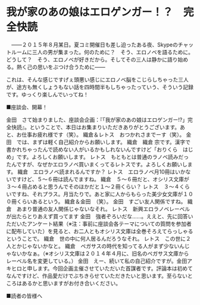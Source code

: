 # 我が家のあの娘はエロゲンガー！？　完全快読

　――２０１５年８月某日。夏コミ開催日も差し迫ったある夜、Skypeのチャットルームに三人の男が集まった。何のために？　そう、エロノベを語るために。どうして？　そう、エロノベが好きだから。そしてその三人は静かに語り始める。熱く己の思いをぶつけ合うために――
  
これは、そんな感じですげぇ頭悪い感じにエロノベ脳をこじらしちゃった三人が、途方も無くしょうもない話を四時間半もしちゃったっていう、そういう記録です。ゆっくり楽しんでいってね！

  
■座談会、開幕！

金田　さて始まりました、座談会企画：『「我が家のあの娘はエロゲンガー!?」完全快読』。ということで、本日はお集まりいただきありがとうございます。あと、お仕事お疲れ様です（笑）。
織倉＆レトス　おつかれさまでーす（笑）。
金田　では、まずは軽く自己紹介からお願いします。
織倉　織倉 宗です。漢字で書かれちゃったんで読めない人がいるかもしれないんですけど「おりくら　はじめ」です。よろしくお願いします。
レトス　もともとは普通のラノベ読みだったんですが、なぜかエロラノベ買いまくってるレトスです。よろしくお願いします。
織倉　エロラノベ読まれるんですか？
レトス　エロラノベ月10冊はいかないですけど、５～６冊は読んでますね。
織倉　５～６冊だと、オシリス文庫が３～４冊占めると思うんでそのほかだと１～２冊くらい？
レトス　３～４くらいですね、それプラス。月当たりで。あと家に人からもらった美少女文庫が１００冊くらいあるという。
織倉＆金田　（笑）。
金田　すごい友人関係ですね。
織倉　あまり普通の友人関係じゃないなそれ。
レトス　新興エロラノベレーベルが出たらとりあえず買ってます
金田　強者ぞろいだな……。ええと、先に回答いただいたアンケート結果（※注：事前に座談会各テーマについての質問を参加者に配布していた）を見ると、お二人ともオシリス文庫は全巻そろえてらっしゃるということで。
織倉　世の中に何人居るんだろうなそれ。
レトス　この世に２人とかじゃないかなと。
織倉　ペガサスの時代を知ってる人がまず少ないんじゃないかなぁ。（※オシリス文庫は２０１４年４月に、旧名のペガサス文庫からレーベル名を変更している。）
金田　えー、続いて私の自己紹介ですが。金田アキヒロと申します。今回企画主催させていただいた首謀者です。評論本は初めてなんですけど、作品愛だけでぶちきらせていただきたいと思います。至らないところはあるかと思いますがお付き合いください。

■読者の皆様へ
